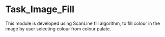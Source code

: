 # Task_Image_Fill
This module is developed using ScanLine fill algorithm, to fill colour in the image by user selecting colour from colour palate.
